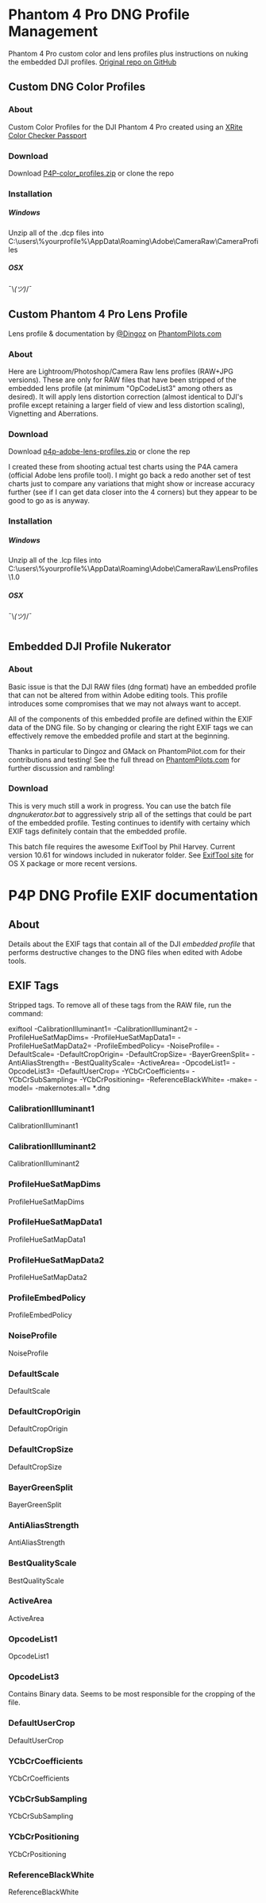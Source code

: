 # Phantom 4 Pro DNG Profile Management
Phantom 4 Pro custom color and lens profiles plus instructions on nuking the embedded DJI profiles. [Original repo on GitHub](https://github.com/darana/P4P__color-profiles)

## Custom DNG Color Profiles

### About
Custom Color Profiles for the DJI Phantom 4 Pro created using an [XRite Color Checker Passport](http://xritephoto.com/colorchecker-passport-photo)

### Download
Download [P4P-color_profiles.zip](https://github.com/darana/P4P__color-profiles/blob/master/dist/P4P-color_profiles.zip) or clone the repo

### Installation

##### Windows
Unzip all of the .dcp files into C:\users\\%yourprofile%\AppData\Roaming\Adobe\CameraRaw\CameraProfiles

##### OSX
¯\\_(ツ)_/¯

## Custom Phantom 4 Pro Lens Profile
Lens profile & documentation by [@Dingoz](https://phantompilots.com/members/dingoz.97597/) on [PhantomPilots.com](https://phantompilots.com/threads/phantom-4-pro-adv-lightroom-lens-profile.124119/#post-1266093)

### About
Here are Lightroom/Photoshop/Camera Raw lens profiles (RAW+JPG versions). These are only for RAW files that have been stripped of the embedded lens profile (at minimum "OpCodeList3" among others as desired). It will apply lens distortion correction (almost identical to DJI's profile except retaining a larger field of view and less distortion scaling), Vignetting and Aberrations.

### Download
Download [p4p-adobe-lens-profiles.zip](https://github.com/darana/P4P__color-profiles/blob/master/p4p-adobe-lens-profiles/p4p-adobe-lens-profiles.zip) or clone the rep

I created these from shooting actual test charts using the P4A camera (official Adobe lens profile tool). I might go back a redo another set of test charts just to compare any variations that might show or increase accuracy further (see if I can get data closer into the 4 corners) but they appear to be good to go as is anyway.

### Installation

##### Windows
Unzip all of the .lcp files into C:\users\\%yourprofile%\AppData\Roaming\Adobe\CameraRaw\LensProfiles\1.0

##### OSX
¯\\_(ツ)_/¯

#
## Embedded DJI Profile Nukerator

### About
Basic issue is that the DJI RAW files (dng format) have an embedded profile that can not be altered from within Adobe editing tools. This profile introduces some compromises that we may not always want to accept.

All of the components of this embedded profile are defined within the EXIF data of the DNG file. So by changing or clearing the right EXIF tags we can effectively remove the embedded profile and start at the beginning.

Thanks in particular to Dingoz and GMack on PhantomPilot.com for their contributions and testing! See the full thread on [PhantomPilots.com](https://phantompilots.com/threads/nuking-the-dng-camera-profile.120302/) for further discussion and rambling!

### Download
This is very much still a work in progress. You can use the batch file _dngnukerator.bat_ to aggressively strip all of the settings that could be part of the embedded profile. Testing continues to identify with certainy which EXIF tags definitely contain that the embedded profile.

This batch file requires the awesome ExifTool by Phil Harvey. Current version 10.61 for windows included in nukerator folder. See [ExifTool site](https://www.sno.phy.queensu.ca/~phil/exiftool/) for OS X package or more recent versions.

# P4P DNG Profile EXIF documentation

## About
Details about the EXIF tags that contain all of the DJI _embedded profile_ that performs destructive changes to the DNG files when edited with Adobe tools. 

## EXIF Tags

Stripped tags. To remove all of these tags from the RAW file, run the command:

exiftool -CalibrationIlluminant1= -CalibrationIlluminant2= -ProfileHueSatMapDims= -ProfileHueSatMapData1= -ProfileHueSatMapData2= -ProfileEmbedPolicy= -NoiseProfile= -DefaultScale= -DefaultCropOrigin= -DefaultCropSize= -BayerGreenSplit= -AntiAliasStrength= -BestQualityScale= -ActiveArea= -OpcodeList1= -OpcodeList3= -DefaultUserCrop= -YCbCrCoefficients= -YCbCrSubSampling= -YCbCrPositioning= -ReferenceBlackWhite= -make= -model= -makernotes:all= \*.dng

### CalibrationIlluminant1
CalibrationIlluminant1
### CalibrationIlluminant2
CalibrationIlluminant2
### ProfileHueSatMapDims
ProfileHueSatMapDims
### ProfileHueSatMapData1
ProfileHueSatMapData1
### ProfileHueSatMapData2
ProfileHueSatMapData2
### ProfileEmbedPolicy
ProfileEmbedPolicy
### NoiseProfile
NoiseProfile
### DefaultScale
DefaultScale
### DefaultCropOrigin
DefaultCropOrigin
### DefaultCropSize
DefaultCropSize
### BayerGreenSplit
BayerGreenSplit
### AntiAliasStrength
AntiAliasStrength
### BestQualityScale
BestQualityScale
### ActiveArea
ActiveArea
### OpcodeList1
OpcodeList1
### OpcodeList3
Contains Binary data. Seems to be most responsible for the cropping of the file. 
### DefaultUserCrop
DefaultUserCrop
### YCbCrCoefficients
YCbCrCoefficients
### YCbCrSubSampling
YCbCrSubSampling
### YCbCrPositioning
YCbCrPositioning
### ReferenceBlackWhite
ReferenceBlackWhite